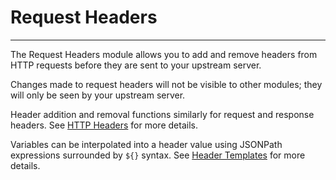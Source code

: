 # Request Headers
----------------

The Request Headers module allows you to add and remove headers from HTTP requests before they are sent to your upstream server.

Changes made to request headers will not be visible to other modules; they will only be seen by your upstream server.

Header addition and removal functions similarly for request and response headers. See [HTTP Headers](#http-headers) for more details.

Variables can be interpolated into a header value using JSONPath expressions surrounded by `${}` syntax. See [Header Templates](#header-templates) for more details.
